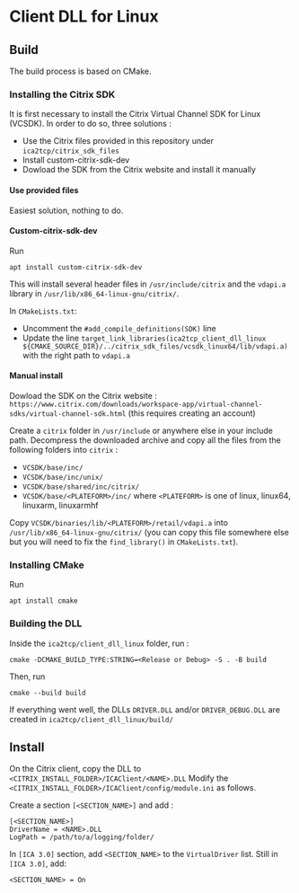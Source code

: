 # Client DLL for Linux

## Build

The build process is based on CMake.

### Installing the Citrix SDK
It is first necessary to install the Citrix Virtual Channel SDK for Linux (VCSDK). In order to do so, three solutions : 
- Use the Citrix files provided in this repository under `ica2tcp/citrix_sdk_files`
- Install custom-citrix-sdk-dev
- Dowload the SDK from the Citrix website and install it manually


#### Use provided files
Easiest solution, nothing to do.

#### Custom-citrix-sdk-dev
Run 
```
apt install custom-citrix-sdk-dev
```

This will install several header files in `/usr/include/citrix` and the `vdapi.a` library in `/usr/lib/x86_64-linux-gnu/citrix/`.

In `CMakeLists.txt`: 
- Uncomment the `#add_compile_definitions(SDK)` line
- Update the line `target_link_libraries(ica2tcp_client_dll_linux ${CMAKE_SOURCE_DIR}/../citrix_sdk_files/vcsdk_linux64/lib/vdapi.a)` with the right path to `vdapi.a`


#### Manual install
Dowload the SDK on the Citrix website : 
`https://www.citrix.com/downloads/workspace-app/virtual-channel-sdks/virtual-channel-sdk.html` (this requires creating an account)
 
Create a `citrix` folder in `/usr/include` or anywhere else in your include path. Decompress the downloaded archive and copy all the files from the following folders into `citrix` : 
- `VCSDK/base/inc/`
- `VCSDK/base/inc/unix/`
- `VCSDK/base/shared/inc/citrix/`
- `VCSDK/base/<PLATEFORM>/inc/` where `<PLATEFORM>` is one of linux, linux64, linuxarm, linuxarmhf

Copy `VCSDK/binaries/lib/<PLATEFORM>/retail/vdapi.a` into `/usr/lib/x86_64-linux-gnu/citrix/` (you can copy this file somewhere else but you will need to fix the `find_library()` in `CMakeLists.txt`).

### Installing CMake

Run 
```
apt install cmake
```

### Building the DLL

Inside the `ica2tcp/client_dll_linux` folder, run : 
```
cmake -DCMAKE_BUILD_TYPE:STRING=<Release or Debug> -S . -B build
```

Then, run 
```
cmake --build build
```
If everything went well, the DLLs `DRIVER.DLL` and/or `DRIVER_DEBUG.DLL` are created in `ica2tcp/client_dll_linux/build/`

## Install 
On the Citrix client, copy the DLL to `<CITRIX_INSTALL_FOLDER>/ICAClient/<NAME>.DLL`
Modify the `<CITRIX_INSTALL_FOLDER>/ICAClient/config/module.ini` as follows.

Create a section `[<SECTION_NAME>]` and add : 

```
[<SECTION_NAME>]
DriverName = <NAME>.DLL
LogPath = /path/to/a/logging/folder/
```

In `[ICA 3.0]` section, add `<SECTION_NAME>` to the `VirtualDriver` list.
Still in `[ICA 3.0]`, add: 
```
<SECTION_NAME> = On
```